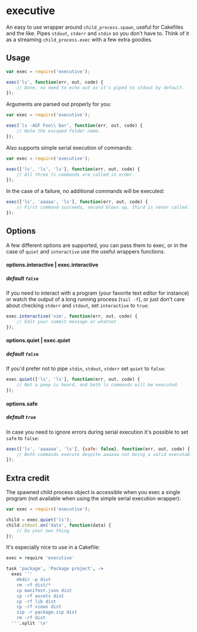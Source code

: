# executive

An easy to use wrapper around `child_process.spawn`, useful for Cakefiles and the like. Pipes `stdout`, `stderr` and `stdin` so you don't have to. Think of it as a streaming `child_process.exec` with a few extra goodies.

## Usage

```javascript
var exec = require('executive');

exec('ls', function(err, out, code) {
    // Done, no need to echo out as it's piped to stdout by default.
});
```

Arguments are parsed out properly for you:
```javascript
var exec = require('executive');

exec('ls -AGF Foo\\ bar', function(err, out, code) {
    // Note the escaped folder name.
});
```

Also supports simple serial execution of commands:
```javascript
var exec = require('executive');

exec(['ls', 'ls', 'ls'], function(err, out, code) {
    // All three ls commands are called in order.
});
```

In the case of a failure, no additional commands will be executed:
```javascript
exec(['ls', 'aaaaa', 'ls'], function(err, out, code) {
    // First command succeeds, second blows up, third is never called.
});
```

## Options
A few different options are supported, you can pass them to exec, or in the case
of `quiet` and `interactive` use the useful wrappers functions.

#### options.interactive | exec.interactive
##### default `false`

If you need to interact with a program (your favorite text editor for instance)
or watch the output of a long running process (`tail -f`), or just don't care
about checking `stderr` and `stdout`, set `interactive` to `true`:

```javascript
exec.interactive('vim', function(err, out, code) {
    // Edit your commit message or whatnot
});
```

#### options.quiet | exec.quiet
##### default `false`

If you'd prefer not to pipe `stdin`, `stdout`, `stderr` set `quiet` to `false`:
```javascript
exec.quiet(['ls', 'ls'], function(err, out, code) {
    // Not a peep is heard, and both ls commands will be executed.
});
```

#### options.safe
##### default `true`

In case you need to ignore errors during serial execution it's possible to set
`safe` to `false`:

```javascript
exec(['ls', 'aaaaaa', 'ls'], {safe: false}, function(err, out, code) {
    // Both commands execute despite aaaaaa not being a valid executable.
});
```

## Extra credit
The spawned child process object is accessible when you exec a single program
(not available when using the simple serial execution wrapper):

```javascript
var exec = require('executive');

child = exec.quiet('ls');
child.stdout.on('data', function(data) {
    // Do your own thing
});
```

It's especially nice to use in a Cakefile:
```coffeescript
exec = require 'executive'

task 'package', 'Package project', ->
  exec '''
    mkdir -p dist
    rm -rf dist/*
    cp manifest.json dist
    cp -rf assets dist
    cp -rf lib dist
    cp -rf views dist
    zip -r package.zip dist
    rm -rf dist
  '''.split '\n'
```
